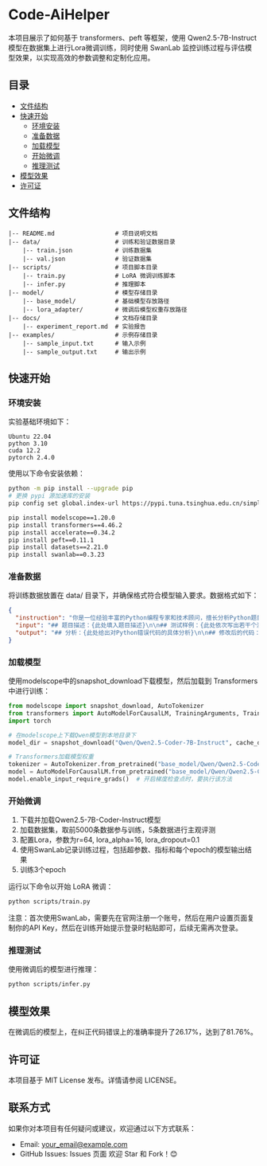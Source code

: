 # Code-AiHelper 

本项目展示了如何基于 transformers、peft 等框架，使用 Qwen2.5-7B-Instruct 模型在数据集上进行Lora微调训练，同时使用 SwanLab 监控训练过程与评估模型效果，以实现高效的参数调整和定制化应用。

## 目录  
- [文件结构](#文件结构)  
- [快速开始](#快速开始)  
  - [环境安装](#环境安装)  
  - [准备数据](#准备数据)
  - [加载模型](#加载模型)  
  - [开始微调](#开始微调)  
  - [推理测试](#推理测试)  
- [模型效果](#模型效果)  
- [许可证](#许可证)    

## 文件结构  
```
|-- README.md                 # 项目说明文档  
|-- data/                     # 训练和验证数据目录  
    |-- train.json            # 训练数据集  
    |-- val.json              # 验证数据集  
|-- scripts/                  # 项目脚本目录  
    |-- train.py              # LoRA 微调训练脚本  
    |-- infer.py              # 推理脚本  
|-- model/                    # 模型存储目录  
    |-- base_model/           # 基础模型存放路径  
    |-- lora_adapter/         # 微调后模型权重存放路径  
|-- docs/                     # 文档存储目录  
    |-- experiment_report.md  # 实验报告  
|-- examples/                 # 示例存储目录  
    |-- sample_input.txt      # 输入示例  
    |-- sample_output.txt     # 输出示例  
```

## 快速开始  

### 环境安装  
实验基础环境如下：
```
Ubuntu 22.04
python 3.10
cuda 12.2
pytorch 2.4.0
```
使用以下命令安装依赖：  
```bash
python -m pip install --upgrade pip
# 更换 pypi 源加速库的安装
pip config set global.index-url https://pypi.tuna.tsinghua.edu.cn/simple

pip install modelscope==1.20.0
pip install transformers==4.46.2
pip install accelerate==0.34.2
pip install peft==0.11.1
pip install datasets==2.21.0
pip install swanlab==0.3.23
```

### 准备数据
将训练数据放置在 data/ 目录下，并确保格式符合模型输入要求。数据格式如下：
```json
{
  "instruction": "你是一位经验丰富的Python编程专家和技术顾问，擅长分析Python题目和学生编写的代码。你的任务是理解题目要求和测试样例，分析学生代码，找出潜在的语法或逻辑错误，提供具体的错误位置和修复建议，并用专业且易懂的方式帮助学生改进代码。请以markdown格式返回你的答案。",
  "input": "## 题目描述：{此处填入题目描述}\n\n## 测试样例：{此处依次写出若干个测试样例}\n\n## 错误代码：{此处给出相应的Python错误代码}",
  "output": "## 分析：{此处给出对Python错误代码的具体分析}\n\n## 修改后的代码：{此处给出具体的修改代码}"
}
```
### 加载模型
使用modelscope中的snapshot_download下载模型，然后加载到 Transformers 中进行训练：
```python
from modelscope import snapshot_download, AutoTokenizer
from transformers import AutoModelForCausalLM, TrainingArguments, Trainer, DataCollatorForSeq2Seq
import torch

# 在modelscope上下载Qwen模型到本地目录下
model_dir = snapshot_download("Qwen/Qwen2.5-Coder-7B-Instruct", cache_dir="/root/autodl-tmp", revision="master")

# Transformers加载模型权重
tokenizer = AutoTokenizer.from_pretrained("base_model/Qwen/Qwen2.5-Coder-7B-Instruct/", use_fast=False, trust_remote_code=True)
model = AutoModelForCausalLM.from_pretrained("base_model/Qwen/Qwen2.5-Coder-7B-Instruct/", device_map="auto", torch_dtype=torch.bfloat16)
model.enable_input_require_grads()  # 开启梯度检查点时，要执行该方法
```

### 开始微调
1. 下载并加载Qwen2.5-7B-Coder-Instruct模型
3. 加载数据集，取前5000条数据参与训练，5条数据进行主观评测
4. 配置Lora，参数为r=64, lora_alpha=16, lora_dropout=0.1
5. 使用SwanLab记录训练过程，包括超参数、指标和每个epoch的模型输出结果
6. 训练3个epoch
   
运行以下命令以开始 LoRA 微调：
```bash
python scripts/train.py
```

注意：首次使用SwanLab，需要先在官网注册一个账号，然后在用户设置页面复制你的API Key，然后在训练开始提示登录时粘贴即可，后续无需再次登录。

### 推理测试
使用微调后的模型进行推理：
```bash
python scripts/infer.py
```

## 模型效果
在微调后的模型上，在纠正代码错误上的准确率提升了26.17%，达到了81.76%。

## 许可证
本项目基于 MIT License 发布。详情请参阅 LICENSE。

## 联系方式
如果你对本项目有任何疑问或建议，欢迎通过以下方式联系：
- Email: your_email@example.com
- GitHub Issues: Issues 页面
欢迎 Star 和 Fork！😊

